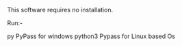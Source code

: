 This software requires no installation.

Run:-

py PyPass for windows
python3 Pypass for Linux based Os
